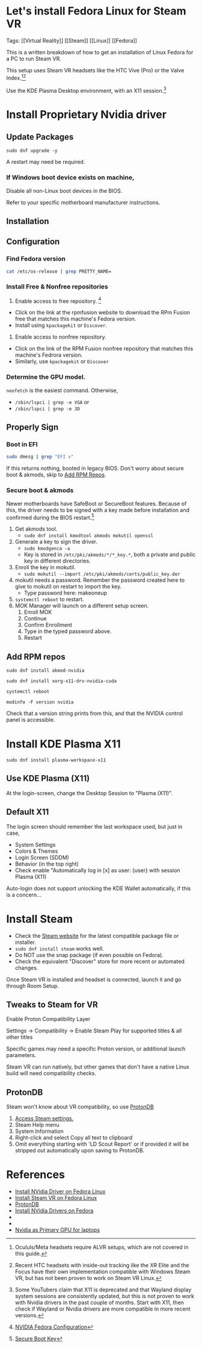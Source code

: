 # Let's install Fedora Linux for Steam VR

Tags: [[Virtual Reality]] [[Steam]] [[Linux]] [[Fedora]]

This is a written breakdown of how to get an installation of Linux Fedora for a PC to run Steam VR.

This setup uses Steam VR headsets like the HTC Vive (Pro) or the Valve Index.[^2][^3]

Use the KDE Plasma Desktop environment, with an X11 session.[^1]

# Install Proprietary Nvidia driver

## Update Packages

`sudo dnf upgrade -y`

A restart may need be required.

### If Windows boot device exists on machine,

Disable all non-Linux boot devices in the BIOS.

Refer to your specific motherboard manufacturer instructions.

## Installation

## Configuration

### Find Fedora version

```bash
cat /etc/os-release | grep PRETTY_NAME=
```

### Install Free & Nonfree repositories

1. Enable access to free repository. [^4]
 - Click on the link at the rpmfusion website to download the RPm Fusion free that matches this machine's Fedora version.
 - Install using `kpackagekit` or `Discover`.
1. Enable access to nonfree repository.
 - Click on the link of the RPM Fusion nonfree repository that matches this machine's Fedrora version.
 - Similarly, use `kpackagekit` or `Discover`

### Determine the GPU model.
`neofetch` is the easiest command. Otherwise, 
- `/sbin/lspci | grep -e VGA` or
- `/sbin/lspci | grep -e 3D` 

## Properly Sign

### Boot in EFI

```bash
sudo dmesg | grep "EFI v"
```
If this returns nothing, booted in legacy BIOS. Don't worry about secure boot & akmods, skip to [Add RPM Repos](#add-rpm-repos).

### Secure boot & akmods

Newer motherboards have SafeBoot or SecureBoot features. Because of this, the driver needs to be signed with a key made before installation and confirmed during the BIOS restart.[^5]

1. Get akmods tool.
	- `sudo dnf install kmodtool akmods mokutil openssl`
2. Generate a key to sign the driver.
	- `sudo kmodgenca -a`
 	- Key is stored in `/etc/pki/akmods/*/*_key.*`, both a private and public key in different directories.
3. Enroll the key in mokutil.
	-  `sudo mokutil --import /etc/pki/akmods/certs/public_key.der`
4. mokutil needs a password. Remember the password created here to give to mokutil on restart to import the key.
	- Type password here: makeoneup 
5. `systemctl reboot` to restart.
6. MOK Manager will launch on a different setup screen.
	1. Enroll MOK
	2. Continue
	3. Confirm Enrollment
	4. Type in the typed password above.
	5. Restart

## Add RPM repos

`sudo dnf install akmod-nvidia`

`sudo dnf install xorg-x11-drv-nvidia-cuda`

`systemctl reboot`

`modinfo -F version nvidia`

Check that a version string prints from this, and that the NVIDIA control panel is accessible.

# Install KDE Plasma X11

`sudo dnf install plasma-workspace-x11`

## Use KDE Plasma (X11)

At the login-screen, change the Desktop Session to "Plasma (X11)".

## Default X11

The login screen should remember the last workspace used, but just in case,

- System Settings
- Colors & Themes
- Login Screen (SDDM)
- Behavior (in the top right)
- Check enable "Automatically log in \[x\] as user: {user} with session Plasma (X11)

Auto-login does not support unlocking the KDE Wallet automatically, if this is a concern...

# Install Steam

- Check the [Steam website](https://steampowered.com) for the latest compatible package file or installer.
- `sudo dnf install steam` works well.
- Do NOT use the snap package (if even possible on Fedora).
- Check the equivalent "Discover" store for more recent or automated changes.

Once Steam VR is installed and headset is connected, launch it and go through Room Setup.

## Tweaks to Steam for VR

Enable Proton Compatibility Layer

Settings -> Compatibility -> Enable Steam Play for supported titles & all other titles

Specific games may need a specific Proton version, or additional launch parameters.

Steam VR can run natively, but other games that don't have a native Linux build will need compatibility checks.

## ProtonDB

Steam won't know about VR compatibility, so use [ProtonDB](https://www.protondb.com)

1. [Access Steam settings.](https://steamcommunity.com/sharedfiles/filedetails/?id=390278662)
1. Steam Help menu
1. System Information
1. Right-click and select Copy all text to clipboard
1. Omit everything starting with 'LD Scout Report' or if provided it will be stripped out automatically upon saving to ProtonDB.

# References

- [Install NVidia Driver on Fedora Linux](https://www.youtube.com/watch?v=k5uxX2U3tYE)
- [Install Steam VR on Fedora Linux](https://www.youtube.com/watch?v=Fb8bXP8xIBk)
- [ProtonDB](https://protondb.com) 
- [Install NVidia Drivers on Fedora](https://rpmfusion.org/Howto/NVIDIA)
- [^4]:[NVIDIA Fedora Configuration](https://rpmfusion.org/Configuration)
- [^5]:[Secure Boot Key](https://rpmfusion.org/Howto/Secure%20Boot)
- [Nvidia as Primary GPU for laptops](https://docs.fedoraproject.org/en-US/quick-docs/set-nvidia-as-primary-gpu-on-optimus-based-laptops/)

[^1]: Some YouTubers claim that X11 is deprecated and that Wayland display system sessions are consistently updated, but this is not proven to work with Nvidia drivers in the past couple of months. Start with X11, then check if Wayland or Nvidia drivers are more compatible in more recent versions.

[^2]: Ocululs/Meta headsets require ALVR setups, which are not covered in this guide.

[^3]: Recent HTC headsets with inside-out tracking like the XR Elite and the Focus have their own implementation compatible with Windows Steam VR, but has not been proven to work on Steam VR Linux.
